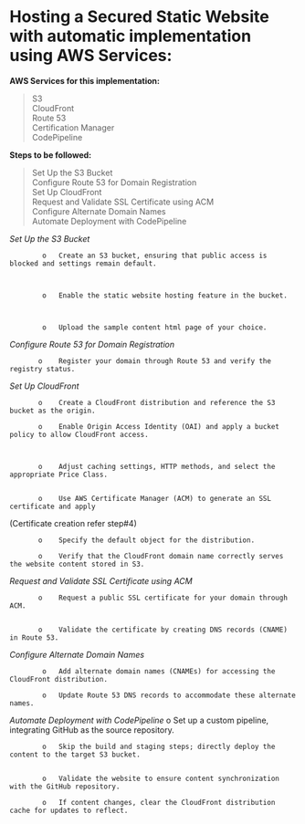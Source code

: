 

# Hosting a Secured Static Website with automatic implementation using AWS Services:

**AWS Services for this implementation:**                    
> S3                                                                                                                                                                
> CloudFront                                           
> Route 53                                                     
> Certification Manager                                                      
> CodePipeline                             


**Steps to be followed:**
> Set Up the S3 Bucket                       
> Configure Route 53 for Domain Registration                                  
> Set Up CloudFront                                          
> Request and Validate SSL Certificate using ACM                                               
> Configure Alternate Domain Names                                            
> Automate Deployment with CodePipeline




*Set Up the S3 Bucket*



            o	Create an S3 bucket, ensuring that public access is blocked and settings remain default.
 
 
 
            o	Enable the static website hosting feature in the bucket.
 


            o	Upload the sample content html page of your choice.
                                    
*Configure Route 53 for Domain Registration*

           o	Register your domain through Route 53 and verify the registry status.


 
*Set Up CloudFront*

           o	Create a CloudFront distribution and reference the S3 bucket as the origin.
 
           o	Enable Origin Access Identity (OAI) and apply a bucket policy to allow CloudFront access.



           o	Adjust caching settings, HTTP methods, and select the appropriate Price Class.
 
 
           o	Use AWS Certificate Manager (ACM) to generate an SSL certificate and apply
(Certificate creation refer step#4)
 
           o	Specify the default object for the distribution.
 
           o	Verify that the CloudFront domain name correctly serves the website content stored in S3.



 
*Request and Validate SSL Certificate using ACM*

           o	Request a public SSL certificate for your domain through ACM.
 

           o	Validate the certificate by creating DNS records (CNAME) in Route 53.


 

*Configure Alternate Domain Names*

            o	Add alternate domain names (CNAMEs) for accessing the CloudFront distribution.
  
            o	Update Route 53 DNS records to accommodate these alternate names.


 
*Automate Deployment with CodePipeline*
            o	Set up a custom pipeline, integrating GitHub as the source repository.
 
 
 
            o	Skip the build and staging steps; directly deploy the content to the target S3 bucket.
 
 
            o	Validate the website to ensure content synchronization with the GitHub repository.
 
            o	If content changes, clear the CloudFront distribution cache for updates to reflect.
 


